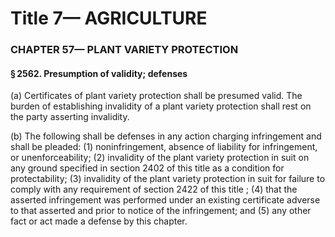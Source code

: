 
# Title 7— AGRICULTURE
### CHAPTER 57— PLANT VARIETY PROTECTION
#### § 2562. Presumption of validity; defenses

(a) Certificates of plant variety protection shall be presumed valid. The burden of establishing invalidity of a plant variety protection shall rest on the party asserting invalidity.

(b) The following shall be defenses in any action charging infringement and shall be pleaded: (1) noninfringement, absence of liability for infringement, or unenforceability; (2) invalidity of the plant variety protection in suit on any ground specified in section 2402 of this title as a condition for protectability; (3) invalidity of the plant variety protection in suit for failure to comply with any requirement of section 2422 of this title ; (4) that the asserted infringement was performed under an existing certificate adverse to that asserted and prior to notice of the infringement; and (5) any other fact or act made a defense by this chapter.
